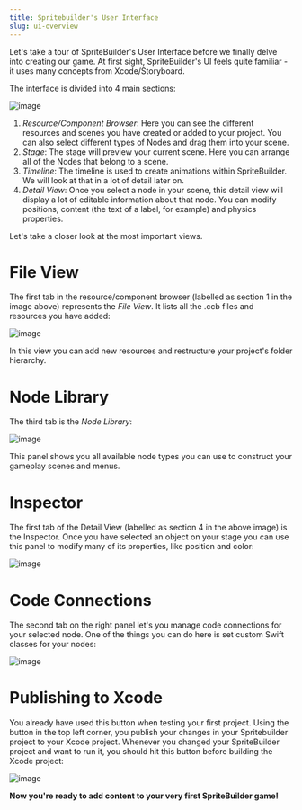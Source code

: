 ```yaml
---
title: Spritebuilder's User Interface
slug: ui-overview
---
```


Let's take a tour of SpriteBuilder's User Interface before we finally
delve into creating our game. At first sight, SpriteBuilder's UI feels
quite familiar - it uses many concepts from Xcode/Storyboard.

The interface is divided into 4 main sections:

![image](https://s3.amazonaws.com/mgwu-misc/Spritebuilder+Tutorial/SBUI.png)

1.  *Resource/Component Browser*: Here you can see the different
    resources and scenes you have created or added to your project. You
    can also select different types of Nodes and drag them into your
    scene.
2.  *Stage*: The stage will preview your current scene. Here you can
    arrange all of the Nodes that belong to a scene.
3.  *Timeline*: The timeline is used to create animations within
    SpriteBuilder. We will look at that in a lot of detail later on.
4.  *Detail View*: Once you select a node in your scene, this detail
    view will display a lot of editable information about that node. You
    can modify positions, content (the text of a label, for example) and
    physics properties.

Let's take a closer look at the most important views.

File View
=========

The first tab in the resource/component browser (labelled as section 1
in the image above) represents the *File View*. It lists all the .ccb
files and resources you have added:

![image](https://s3.amazonaws.com/mgwu-misc/Spritebuilder+Tutorial/Spritebuilder_FileView.png)

In this view you can add new resources and restructure your project's
folder hierarchy.

Node Library
============

The third tab is the *Node Library*:

![image](https://s3.amazonaws.com/mgwu-misc/Spritebuilder+Tutorial/Spritebuilder_NodeView.png)

This panel shows you all available node types you can use to construct
your gameplay scenes and menus.

Inspector
=========

The first tab of the Detail View (labelled as section 4 in the above
image) is the Inspector. Once you have selected an object on your stage
you can use this panel to modify many of its properties, like position
and color:

![image](https://s3.amazonaws.com/mgwu-misc/Spritebuilder+Tutorial/Spritebuilder_Inspector.png)

Code Connections
================

The second tab on the right panel let's you manage code connections for
your selected node. One of the things you can do here is set custom
Swift classes for your nodes:

![image](https://s3.amazonaws.com/mgwu-misc/Spritebuilder+Tutorial/Spritebuilder_CodeConnections.png)

Publishing to Xcode
===================

You already have used this button when testing your first project. Using
the button in the top left corner, you publish your changes in your
Spritebuilder project to your Xcode project. Whenever you changed your
SpriteBuilder project and want to run it, you should hit this button
before building the Xcode project:

![image](https://s3.amazonaws.com/mgwu-misc/Spritebuilder+Tutorial/Spritebuilder_Publish.png)

**Now you're ready to add content to your very first SpriteBuilder
game!**
